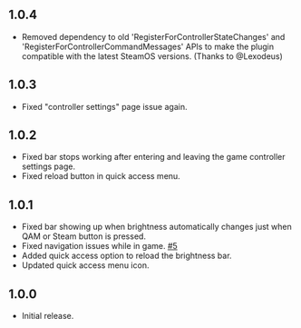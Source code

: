 ## 1.0.4

- Removed dependency to old 'RegisterForControllerStateChanges' and 'RegisterForControllerCommandMessages' APIs to make the plugin compatible with the latest SteamOS versions. (Thanks to @Lexodeus)

## 1.0.3

- Fixed "controller settings" page issue again.

## 1.0.2

- Fixed bar stops working after entering and leaving the game controller settings page.
- Fixed reload button in quick access menu.

## 1.0.1

- Fixed bar showing up when brightness automatically changes just when QAM or Steam button is pressed.
- Fixed navigation issues while in game. [#5](https://github.com/rasitayaz/decky-brightness-bar/issues/5)
- Added quick access option to reload the brightness bar.
- Updated quick access menu icon.

## 1.0.0

- Initial release.

